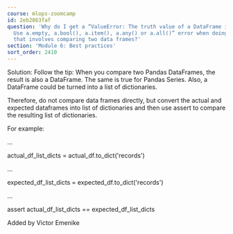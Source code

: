 ```yaml
---
course: mlops-zoomcamp
id: 2eb2863faf
question: 'Why do I get a “ValueError: The truth value of a DataFrame is ambiguous.
  Use a.empty, a.bool(), a.item(), a.any() or a.all()” error when doing unit test
  that involves comparing two data frames?'
section: 'Module 6: Best practices'
sort_order: 2410
---
```


Solution: Follow the tip: When you compare two Pandas DataFrames, the result is also a DataFrame. The same is true for Pandas Series. Also, a DataFrame could be turned into a list of dictionaries.

Therefore, do not compare data frames directly, but convert the actual and expected dataframes into list of dictionaries and then use assert to compare the resulting list of dictionaries.

For example:

…

actual_df_list_dicts = actual_df.to_dict('records')

…

expected_df_list_dicts = expected_df.to_dict('records')

…

assert actual_df_list_dicts == expected_df_list_dicts

Added by Victor Emenike

